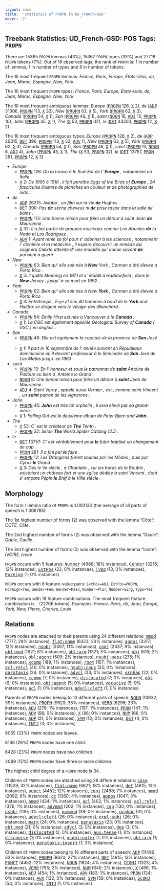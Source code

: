 ```yaml
---
layout: base
title:  'Statistics of PROPN in UD_French-GSD'
udver: '2'
---
```


## Treebank Statistics: UD_French-GSD: POS Tags: `PROPN`

There are 15365 `PROPN` lemmas (43%), 15367 `PROPN` types (33%) and 27718 `PROPN` tokens (7%).
Out of 16 observed tags, the rank of `PROPN` is: 1 in number of lemmas, 1 in number of types and 6 in number of tokens.

The 10 most frequent `PROPN` lemmas: <em>France, Paris, Europe, États-Unis, de, Jean, Maroc, Espagne, New, York</em>

The 10 most frequent `PROPN` types:  <em>France, Paris, Europe, États-Unis, de, Jean, Maroc, Espagne, New, York</em>

The 10 most frequent ambiguous lemmas: <em>Europe</em> (<tt><a href="fr_gsd-pos-PROPN.html">PROPN</a></tt> 126, <tt><a href="fr_gsd-pos-X.html">X</a></tt> 2), <em>de</em> (<tt><a href="fr_gsd-pos-ADP.html">ADP</a></tt> 31306, <tt><a href="fr_gsd-pos-PROPN.html">PROPN</a></tt> 113, <tt><a href="fr_gsd-pos-X.html">X</a></tt> 32), <em>New</em> (<tt><a href="fr_gsd-pos-PROPN.html">PROPN</a></tt> 63, <tt><a href="fr_gsd-pos-X.html">X</a></tt> 5), <em>York</em> (<tt><a href="fr_gsd-pos-PROPN.html">PROPN</a></tt> 62, <tt><a href="fr_gsd-pos-X.html">X</a></tt> 3), <em>Canada</em> (<tt><a href="fr_gsd-pos-PROPN.html">PROPN</a></tt> 54, <tt><a href="fr_gsd-pos-X.html">X</a></tt> 1), <em>San</em> (<tt><a href="fr_gsd-pos-PROPN.html">PROPN</a></tt> 46, <tt><a href="fr_gsd-pos-X.html">X</a></tt> 1), <em>saint</em> (<tt><a href="fr_gsd-pos-NOUN.html">NOUN</a></tt> 16, <tt><a href="fr_gsd-pos-ADJ.html">ADJ</a></tt> 10, <tt><a href="fr_gsd-pos-PROPN.html">PROPN</a></tt> 10), <em>John</em> (<tt><a href="fr_gsd-pos-PROPN.html">PROPN</a></tt> 45, <tt><a href="fr_gsd-pos-X.html">X</a></tt> 1), <em>The</em> (<tt><a href="fr_gsd-pos-X.html">X</a></tt> 53, <tt><a href="fr_gsd-pos-PROPN.html">PROPN</a></tt> 32), <em>le</em> (<tt><a href="fr_gsd-pos-DET.html">DET</a></tt> 43300, <tt><a href="fr_gsd-pos-PROPN.html">PROPN</a></tt> 12, <tt><a href="fr_gsd-pos-X.html">X</a></tt> 2)

The 10 most frequent ambiguous types:  <em>Europe</em> (<tt><a href="fr_gsd-pos-PROPN.html">PROPN</a></tt> 126, <tt><a href="fr_gsd-pos-X.html">X</a></tt> 2), <em>de</em> (<tt><a href="fr_gsd-pos-ADP.html">ADP</a></tt> 26315, <tt><a href="fr_gsd-pos-DET.html">DET</a></tt> 390, <tt><a href="fr_gsd-pos-PROPN.html">PROPN</a></tt> 113, <tt><a href="fr_gsd-pos-X.html">X</a></tt> 32, <tt><a href="fr_gsd-pos-ADV.html">ADV</a></tt> 1), <em>New</em> (<tt><a href="fr_gsd-pos-PROPN.html">PROPN</a></tt> 63, <tt><a href="fr_gsd-pos-X.html">X</a></tt> 5), <em>York</em> (<tt><a href="fr_gsd-pos-PROPN.html">PROPN</a></tt> 62, <tt><a href="fr_gsd-pos-X.html">X</a></tt> 3), <em>Canada</em> (<tt><a href="fr_gsd-pos-PROPN.html">PROPN</a></tt> 54, <tt><a href="fr_gsd-pos-X.html">X</a></tt> 1), <em>San</em> (<tt><a href="fr_gsd-pos-PROPN.html">PROPN</a></tt> 46, <tt><a href="fr_gsd-pos-X.html">X</a></tt> 1), <em>saint</em> (<tt><a href="fr_gsd-pos-PROPN.html">PROPN</a></tt> 10, <tt><a href="fr_gsd-pos-NOUN.html">NOUN</a></tt> 8, <tt><a href="fr_gsd-pos-ADJ.html">ADJ</a></tt> 4), <em>John</em> (<tt><a href="fr_gsd-pos-PROPN.html">PROPN</a></tt> 45, <tt><a href="fr_gsd-pos-X.html">X</a></tt> 1), <em>The</em> (<tt><a href="fr_gsd-pos-X.html">X</a></tt> 53, <tt><a href="fr_gsd-pos-PROPN.html">PROPN</a></tt> 32), <em>le</em> (<tt><a href="fr_gsd-pos-DET.html">DET</a></tt> 13757, <tt><a href="fr_gsd-pos-PRON.html">PRON</a></tt> 281, <tt><a href="fr_gsd-pos-PROPN.html">PROPN</a></tt> 12, <tt><a href="fr_gsd-pos-X.html">X</a></tt> 3)


* <em>Europe</em>
  * <tt><a href="fr_gsd-pos-PROPN.html">PROPN</a></tt> 126: <em>On la trouve à le Sud-Est de l' <b>Europe</b> , notamment en Italie .</em>
  * <tt><a href="fr_gsd-pos-X.html">X</a></tt> 2: <em>De 1905 à 1910 , il fait paraître Eggs of the Birds of <b>Europe</b> , 24 fascicules illustrés de planches en couleur et de photographies de nids .</em>
* <em>de</em>
  * <tt><a href="fr_gsd-pos-ADP.html">ADP</a></tt> 26315: <em>Aviator , un film sur la vie <b>de</b> Hughes .</em>
  * <tt><a href="fr_gsd-pos-DET.html">DET</a></tt> 390: <em>Pas <b>de</b> sèche cheveux ni <b>de</b> prise rasoir dans la salle de bains .</em>
  * <tt><a href="fr_gsd-pos-PROPN.html">PROPN</a></tt> 113: <em>Une bonne raison pour faire un détour à saint Jean <b>de</b> Maurienne .</em>
  * <tt><a href="fr_gsd-pos-X.html">X</a></tt> 32: <em>Il a fait partie de groupes musicaux comme Los Abuelos <b>de</b> la Nada et Los Rodríguez .</em>
  * <tt><a href="fr_gsd-pos-ADV.html">ADV</a></tt> 1: <em>Ayant renié sa foi pour s' adonner à les sciences , notamment l' alchimie et la médecine , il espère découvrir un remède qui soignera Calixte atteinte d' une maladie qu' aucun savant <b>de</b> parvient à guérir .</em>
* <em>New</em>
  * <tt><a href="fr_gsd-pos-PROPN.html">PROPN</a></tt> 63: <em>Bien qu' elle soit née à <b>New</b> York , Carmen a été élevée à Porto Rico .</em>
  * <tt><a href="fr_gsd-pos-X.html">X</a></tt> 5: <em>Il quitte Moennig en 1971 et s' établit à Haddonfield , dans le <b>New</b> Jersey , jusqu' à sa mort en 1992 .</em>
* <em>York</em>
  * <tt><a href="fr_gsd-pos-PROPN.html">PROPN</a></tt> 62: <em>Bien qu' elle soit née à New <b>York</b> , Carmen a été élevée à Porto Rico .</em>
  * <tt><a href="fr_gsd-pos-X.html">X</a></tt> 3: <em>Entretemps , Frye et ses 40 hommes à bord de le <b>York</b> and Halifax se dirigent vers le Village-des-Blanchard .</em>
* <em>Canada</em>
  * <tt><a href="fr_gsd-pos-PROPN.html">PROPN</a></tt> 54: <em>Emily Hirst est née a Vancouver à le <b>Canada</b> .</em>
  * <tt><a href="fr_gsd-pos-X.html">X</a></tt> 1: <em>La CGC est également appelée Geological Survey of <b>Canada</b> ( GSC ) en anglais .</em>
* <em>San</em>
  * <tt><a href="fr_gsd-pos-PROPN.html">PROPN</a></tt> 46: <em>Elle est également la capitale de la province de <b>San</b> José .</em>
  * <tt><a href="fr_gsd-pos-X.html">X</a></tt> 1: <em>Il part le 16 septembre de l' année suivant en République dominicaine où il devient professeur à le Séminaire de <b>San</b> José de Las Matas jusqu' en 1963 .</em>
* <em>saint</em>
  * <tt><a href="fr_gsd-pos-PROPN.html">PROPN</a></tt> 10: <em>En l' honneur et sous le patronnat de <b>saint</b> Antoine de Padoue ou bien d' Antoine le Grand .</em>
  * <tt><a href="fr_gsd-pos-NOUN.html">NOUN</a></tt> 8: <em>Une bonne raison pour faire un détour à <b>saint</b> Jean de Maurienne .</em>
  * <tt><a href="fr_gsd-pos-ADJ.html">ADJ</a></tt> 4: <em>Saint Verny , appelé aussi Vernier , est , comme saint Vincent , un <b>saint</b> patron de les vignerons ;</em>
* <em>John</em>
  * <tt><a href="fr_gsd-pos-PROPN.html">PROPN</a></tt> 45: <em><b>John</b> est très tôt orphelin , il sera élevé par sa grand-mère .</em>
  * <tt><a href="fr_gsd-pos-X.html">X</a></tt> 1: <em>Falling Out est le deuxième album de Peter Bjorn and <b>John</b> .</em>
* <em>The</em>
  * <tt><a href="fr_gsd-pos-X.html">X</a></tt> 53: <em>C' est le créateur de <b>The</b> Tenth .</em>
  * <tt><a href="fr_gsd-pos-PROPN.html">PROPN</a></tt> 32: <em>Selon <b>The</b> World Spider Catalog 12.5 :</em>
* <em>le</em>
  * <tt><a href="fr_gsd-pos-DET.html">DET</a></tt> 13757: <em>C' est véritablement pour <b>le</b> futur baptisé un changement de cap .</em>
  * <tt><a href="fr_gsd-pos-PRON.html">PRON</a></tt> 281: <em>Il a fini par <b>le</b> faire .</em>
  * <tt><a href="fr_gsd-pos-PROPN.html">PROPN</a></tt> 12: <em>Les Drangiens furent soumis par les Mèdes , puis par Cyrus <b>le</b> Grand .</em>
  * <tt><a href="fr_gsd-pos-X.html">X</a></tt> 3: <em>Dès le Ve siècle , à Chantelle , sur les bords de la Bouble , existaient un château fort et une église dédiée à saint Vincent , dont s' empare Pépin <b>le</b> Bref à le VIIIe siècle .</em>

## Morphology

The form / lemma ratio of `PROPN` is 1.000130 (the average of all parts of speech is 1.308785).

The 1st highest number of forms (2) was observed with the lemma “Côte”: <em>COTE, Côte</em>.

The 2nd highest number of forms (2) was observed with the lemma “Gaule”: <em>Gaule, Gaulle</em>.

The 3rd highest number of forms (2) was observed with the lemma “Ivoire”: <em>IVOIRE, Ivoire</em>.

`PROPN` occurs with 5 features: <tt><a href="fr_gsd-feat-Number.html">Number</a></tt> (4988; 18% instances), <tt><a href="fr_gsd-feat-Gender.html">Gender</a></tt> (3216; 12% instances), <tt><a href="fr_gsd-feat-ExtPos.html">ExtPos</a></tt> (23; 0% instances), <tt><a href="fr_gsd-feat-Typo.html">Typo</a></tt> (13; 0% instances), <tt><a href="fr_gsd-feat-Foreign.html">Foreign</a></tt> (1; 0% instances)

`PROPN` occurs with 8 feature-value pairs: `ExtPos=ADJ`, `ExtPos=PROPN`, `Foreign=Yes`, `Gender=Fem`, `Gender=Masc`, `Number=Plur`, `Number=Sing`, `Typo=Yes`

`PROPN` occurs with 18 feature combinations.
The most frequent feature combination is `_` (22706 tokens).
Examples: <em>France, Paris, de, Jean, Europe, York, New, Pierre, Charles, Louis</em>


## Relations

`PROPN` nodes are attached to their parents using 24 different relations: <tt><a href="fr_gsd-dep-nmod.html">nmod</a></tt> (7717; 28% instances), <tt><a href="fr_gsd-dep-flat-name.html">flat:name</a></tt> (6323; 23% instances), <tt><a href="fr_gsd-dep-appos.html">appos</a></tt> (3317; 12% instances), <tt><a href="fr_gsd-dep-nsubj.html">nsubj</a></tt> (3067; 11% instances), <tt><a href="fr_gsd-dep-conj.html">conj</a></tt> (2437; 9% instances), <tt><a href="fr_gsd-dep-obl-mod.html">obl:mod</a></tt> (1621; 6% instances), <tt><a href="fr_gsd-dep-obl-arg.html">obl:arg</a></tt> (1321; 5% instances), <tt><a href="fr_gsd-dep-obj.html">obj</a></tt> (619; 2% instances), <tt><a href="fr_gsd-dep-obl-agent.html">obl:agent</a></tt> (509; 2% instances), <tt><a href="fr_gsd-dep-nsubj-pass.html">nsubj:pass</a></tt> (275; 1% instances), <tt><a href="fr_gsd-dep-xcomp.html">xcomp</a></tt> (189; 1% instances), <tt><a href="fr_gsd-dep-root.html">root</a></tt> (157; 1% instances), <tt><a href="fr_gsd-dep-acl-relcl.html">acl:relcl</a></tt> (40; 0% instances), <tt><a href="fr_gsd-dep-nsubj-caus.html">nsubj:caus</a></tt> (25; 0% instances), <tt><a href="fr_gsd-dep-parataxis.html">parataxis</a></tt> (24; 0% instances), <tt><a href="fr_gsd-dep-advcl.html">advcl</a></tt> (23; 0% instances), <tt><a href="fr_gsd-dep-orphan.html">orphan</a></tt> (22; 0% instances), <tt><a href="fr_gsd-dep-ccomp.html">ccomp</a></tt> (7; 0% instances), <tt><a href="fr_gsd-dep-dislocated.html">dislocated</a></tt> (7; 0% instances), <tt><a href="fr_gsd-dep-obl.html">obl</a></tt> (6; 0% instances), <tt><a href="fr_gsd-dep-obj-agent.html">obj:agent</a></tt> (5; 0% instances), <tt><a href="fr_gsd-dep-vocative.html">vocative</a></tt> (5; 0% instances), <tt><a href="fr_gsd-dep-acl.html">acl</a></tt> (1; 0% instances), <tt><a href="fr_gsd-dep-advcl-cleft.html">advcl:cleft</a></tt> (1; 0% instances)

Parents of `PROPN` nodes belong to 13 different parts of speech: <tt><a href="fr_gsd-pos-NOUN.html">NOUN</a></tt> (10932; 39% instances), <tt><a href="fr_gsd-pos-PROPN.html">PROPN</a></tt> (9620; 35% instances), <tt><a href="fr_gsd-pos-VERB.html">VERB</a></tt> (6296; 23% instances), <tt><a href="fr_gsd-pos-ADJ.html">ADJ</a></tt> (278; 1% instances),  (157; 1% instances), <tt><a href="fr_gsd-pos-PRON.html">PRON</a></tt> (147; 1% instances), <tt><a href="fr_gsd-pos-ADV.html">ADV</a></tt> (96; 0% instances), <tt><a href="fr_gsd-pos-X.html">X</a></tt> (86; 0% instances), <tt><a href="fr_gsd-pos-NUM.html">NUM</a></tt> (66; 0% instances), <tt><a href="fr_gsd-pos-ADP.html">ADP</a></tt> (21; 0% instances), <tt><a href="fr_gsd-pos-SYM.html">SYM</a></tt> (12; 0% instances), <tt><a href="fr_gsd-pos-DET.html">DET</a></tt> (4; 0% instances), <tt><a href="fr_gsd-pos-INTJ.html">INTJ</a></tt> (3; 0% instances)

9055 (33%) `PROPN` nodes are leaves.

8136 (29%) `PROPN` nodes have one child.

6428 (23%) `PROPN` nodes have two children.

4099 (15%) `PROPN` nodes have three or more children.

The highest child degree of a `PROPN` node is 34.

Children of `PROPN` nodes are attached using 29 different relations: <tt><a href="fr_gsd-dep-case.html">case</a></tt> (11529; 32% instances), <tt><a href="fr_gsd-dep-flat-name.html">flat:name</a></tt> (6621; 18% instances), <tt><a href="fr_gsd-dep-det.html">det</a></tt> (4815; 13% instances), <tt><a href="fr_gsd-dep-punct.html">punct</a></tt> (4452; 12% instances), <tt><a href="fr_gsd-dep-conj.html">conj</a></tt> (2498; 7% instances), <tt><a href="fr_gsd-dep-nmod.html">nmod</a></tt> (2092; 6% instances), <tt><a href="fr_gsd-dep-cc.html">cc</a></tt> (1360; 4% instances), <tt><a href="fr_gsd-dep-appos.html">appos</a></tt> (1047; 3% instances), <tt><a href="fr_gsd-dep-amod.html">amod</a></tt> (424; 1% instances), <tt><a href="fr_gsd-dep-acl.html">acl</a></tt> (402; 1% instances), <tt><a href="fr_gsd-dep-acl-relcl.html">acl:relcl</a></tt> (376; 1% instances), <tt><a href="fr_gsd-dep-advmod.html">advmod</a></tt> (202; 1% instances), <tt><a href="fr_gsd-dep-cop.html">cop</a></tt> (130; 0% instances), <tt><a href="fr_gsd-dep-nsubj.html">nsubj</a></tt> (100; 0% instances), <tt><a href="fr_gsd-dep-nummod.html">nummod</a></tt> (39; 0% instances), <tt><a href="fr_gsd-dep-orphan.html">orphan</a></tt> (31; 0% instances), <tt><a href="fr_gsd-dep-advcl-cleft.html">advcl:cleft</a></tt> (26; 0% instances), <tt><a href="fr_gsd-dep-expl-subj.html">expl:subj</a></tt> (26; 0% instances), <tt><a href="fr_gsd-dep-mark.html">mark</a></tt> (24; 0% instances), <tt><a href="fr_gsd-dep-parataxis.html">parataxis</a></tt> (23; 0% instances), <tt><a href="fr_gsd-dep-obl-mod.html">obl:mod</a></tt> (21; 0% instances), <tt><a href="fr_gsd-dep-advcl.html">advcl</a></tt> (3; 0% instances), <tt><a href="fr_gsd-dep-dep.html">dep</a></tt> (3; 0% instances), <tt><a href="fr_gsd-dep-dislocated.html">dislocated</a></tt> (2; 0% instances), <tt><a href="fr_gsd-dep-aux-tense.html">aux:tense</a></tt> (1; 0% instances), <tt><a href="fr_gsd-dep-discourse.html">discourse</a></tt> (1; 0% instances), <tt><a href="fr_gsd-dep-nsubj-outer.html">nsubj:outer</a></tt> (1; 0% instances), <tt><a href="fr_gsd-dep-obl-arg.html">obl:arg</a></tt> (1; 0% instances), <tt><a href="fr_gsd-dep-parataxis-insert.html">parataxis:insert</a></tt> (1; 0% instances)

Children of `PROPN` nodes belong to 16 different parts of speech: <tt><a href="fr_gsd-pos-ADP.html">ADP</a></tt> (11499; 32% instances), <tt><a href="fr_gsd-pos-PROPN.html">PROPN</a></tt> (9620; 27% instances), <tt><a href="fr_gsd-pos-DET.html">DET</a></tt> (4815; 13% instances), <tt><a href="fr_gsd-pos-PUNCT.html">PUNCT</a></tt> (4452; 12% instances), <tt><a href="fr_gsd-pos-NOUN.html">NOUN</a></tt> (1624; 4% instances), <tt><a href="fr_gsd-pos-CCONJ.html">CCONJ</a></tt> (1323; 4% instances), <tt><a href="fr_gsd-pos-VERB.html">VERB</a></tt> (795; 2% instances), <tt><a href="fr_gsd-pos-NUM.html">NUM</a></tt> (640; 2% instances), <tt><a href="fr_gsd-pos-X.html">X</a></tt> (466; 1% instances), <tt><a href="fr_gsd-pos-ADJ.html">ADJ</a></tt> (454; 1% instances), <tt><a href="fr_gsd-pos-ADV.html">ADV</a></tt> (183; 1% instances), <tt><a href="fr_gsd-pos-PRON.html">PRON</a></tt> (134; 0% instances), <tt><a href="fr_gsd-pos-AUX.html">AUX</a></tt> (132; 0% instances), <tt><a href="fr_gsd-pos-SYM.html">SYM</a></tt> (59; 0% instances), <tt><a href="fr_gsd-pos-SCONJ.html">SCONJ</a></tt> (54; 0% instances), <tt><a href="fr_gsd-pos-INTJ.html">INTJ</a></tt> (1; 0% instances)

